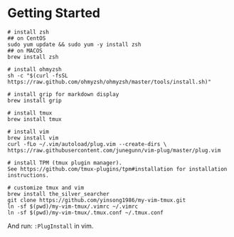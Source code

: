# Getting Started
    
    # install zsh
    ## on CentOS
    sudo yum update && sudo yum -y install zsh
    ## on MACOS
    brew install zsh
    
    # install ohmyzsh
    sh -c "$(curl -fsSL https://raw.github.com/ohmyzsh/ohmyzsh/master/tools/install.sh)"
    
    # install grip for markdown display
    brew install grip

    # install tmux
    brew install tmux

    # install vim
    brew install vim
    curl -fLo ~/.vim/autoload/plug.vim --create-dirs \
    https://raw.githubusercontent.com/junegunn/vim-plug/master/plug.vim

    # install TPM (tmux plugin manager).
    See https://github.com/tmux-plugins/tpm#installation for installation instructions.    

    # customize tmux and vim
    brew install the_silver_searcher
    git clone https://github.com/yinsong1986/my-vim-tmux.git
    ln -sf $(pwd)/my-vim-tmux/.vimrc ~/.vimrc
    ln -sf $(pwd)/my-vim-tmux/.tmux.conf ~/.tmux.conf

    
And run: `:PlugInstall` in vim.

